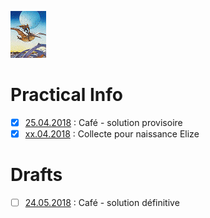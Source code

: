 <link rel="stylesheet" href="S2.css">

[![](Moebius_micro.png)](S2_Menu.html)

# Practical Info

* [x] [25.04.2018](Practical_Info_20180425.md) : Café - solution provisoire
* [x] [xx.04.2018](Collecte.md) : Collecte pour naissance Elize

# Drafts

* [ ] [24.05.2018](Practical_Info_20180425.md) : Café - solution définitive



